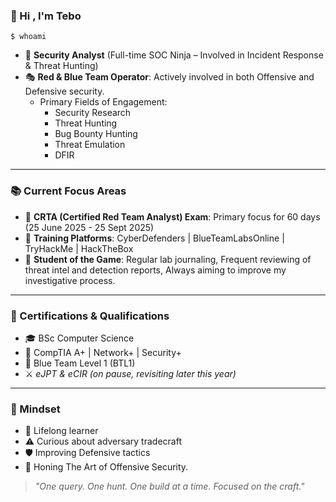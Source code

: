 ### :wave: Hi , I'm Tebo

`$ whoami` 

*  :ninja: **Security Analyst** (Full-time SOC Ninja – Involved in Incident Response & Threat Hunting) 
*  :performing_arts: __Red & Blue Team Operator__: Actively involved in both Offensive and Defensive security.
   *   Primary Fields of Engagement:
       * Security Research
       * Threat Hunting
       * Bug Bounty Hunting
       * Threat Emulation
       * DFIR 

---

### :books: Current Focus Areas

*   :bow_and_arrow: **CRTA (Certified Red Team Analyst) Exam**: Primary focus for 60 days (25 June 2025 - 25 Sept 2025)
*   :test_tube: **Training Platforms**: CyberDefenders | BlueTeamLabsOnline | TryHackMe | HackTheBox
*   :notebook: **Student of the Game**: Regular lab journaling, Frequent reviewing of threat intel and detection reports, Always aiming to improve my investigative process.

----

### :scroll: Certifications & Qualifications

*   :mortar_board: BSc Computer Science
*   :briefcase: CompTIA A+ | Network+ | Security+
*   :large_blue_diamond: Blue Team Level 1 (BTL1)
*   :crossed_swords: _eJPT & eCIR (on pause, revisiting later this year)_

---

### :brain: Mindset

*  :seedling: Lifelong learner
*  :warning: Curious about adversary tradecraft
*  :shield: Improving Defensive tactics
*  :dart: Honing The Art of Offensive Security.
 
> _"One query. One hunt. One build at a time. Focused on the craft."_


